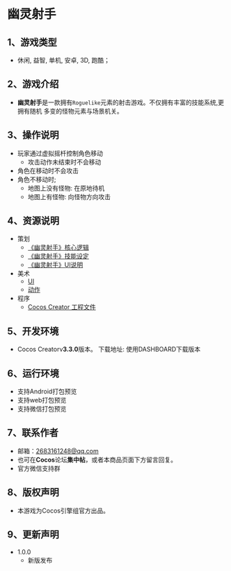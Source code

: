 # 幽灵射手
## 1、游戏类型
* 休闲, 益智, 单机, 安卓, 3D, 跑酷；

## 2、游戏介绍
* **幽灵射手**是一款拥有`Roguelike`元素的射击游戏。不仅拥有丰富的技能系统,更拥有随机 多变的怪物元素与场景机关。

## 3、操作说明
* 玩家通过虚拟摇杄控制角色移动
	- 攻击动作未结束时不会移动
* 角色在移动时不会攻击
* 角色不移动时;
	- 地图上没有怪物: 在原地待机
	- 地图上有怪物: 向怪物方向攻击

## 4、资源说明
* 策划
	* [《幽灵射手》核心逻辑](./策划/《幽灵射手》核心逻辑.pdf)
	* [《幽灵射手》技能设定](./策划/《幽灵射手》技能设定.pdf)
	* [《幽灵射手》UI说明](./策划/《幽灵射手》UI说明.pdf)
* 美术
	* [UI](./美术/UI.zip)
	* [动作](./美术/动作.zip)
* 程序
	* [Cocos Creator 工程文件](./程序/archero.zip)
## 5、开发环境
- Cocos Creatorv**3.3.0**版本。
 下载地址: 使用DASHBOARD下载版本

## 6、运行环境
* 支持Android打包预览
* 支持web打包预览
* 支持微信打包预览

## 7、联系作者
* 邮箱：2683161248@qq.com
* 也可在**Cocos**论坛**集中帖**，或者本商品页面下方留言回复。
* 官方微信支持群

## 8、版权声明
* 本游戏为Cocos引擎组官方出品。

## 9、更新声明
* 1.0.0
	* 新版发布